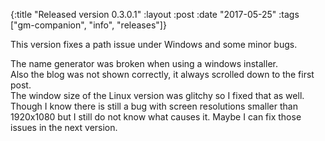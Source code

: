 {:title  "Released version 0.3.0.1"
 :layout :post
 :date   "2017-05-25"
 :tags   ["gm-companion", "info", "releases"]}

This version fixes a path issue under Windows and some minor bugs.

The name generator was broken when using a windows installer.  
Also the blog was not shown correctly, it always scrolled down to the first post.  
The window size of the Linux version was glitchy so I fixed that as well. Though I know there is still a bug with screen resolutions 
smaller than 1920x1080 but I still do not know what causes it. Maybe I can fix those issues in the next version.